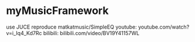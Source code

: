 # myMusicFramework
use JUCE
reproduce matkatmusic/SimpleEQ
youtube:    youtube.com/watch?v=i_Iq4_Kd7Rc
bilibili:   bilibili.com/video/BV19Y41157WL
